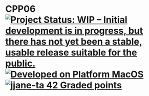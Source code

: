 # CPP06 [![Project Status: WIP – Initial development is in progress, but there has not yet been a stable, usable release suitable for the public.](https://www.repostatus.org/badges/latest/wip.svg)](https://www.repostatus.org/#wip) [![Developed on Platform MacOS](https://badgen.net/badge/Platform/macOS/grey?icon=default)](#) [![jjane-ta 42 Graded points](https://badgen.net/badge/Grade/pending/black?icon=default)](#)

